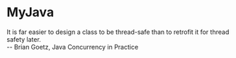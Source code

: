 # MyJava
It is far easier to design a class to be thread-safe than to retrofit it for thread safety later.
<br>
-- Brian Goetz, Java Concurrency in Practice
